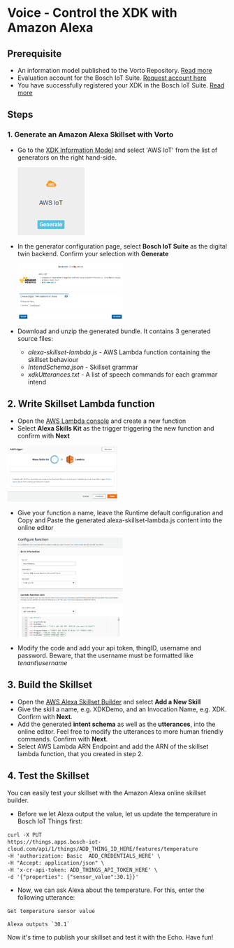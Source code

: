 # Voice - Control the XDK with Amazon Alexa

## Prerequisite

- An information model published to the Vorto Repository. [Read more](tutorial-create_and_publish_with_web_editor.md) 
- Evaluation account for the Bosch IoT Suite. [Request account here](https://bosch-si.secure.force.com/content/FormDisplayPage?f=2abiE)
- You have successfully registered your XDK in the Bosch IoT Suite. [Read more](tutorial_register_device.md) 

## Steps

### 1. Generate an Amazon Alexa Skillset with Vorto

- Go to the <a href="http://vorto.eclipse.org/#/details/com.bosch.devices/XDK/1.0.0">XDK Information Model</a> and select 'AWS IoT' from the list of generators on the right hand-side.

	<img src="./images/connect_xdk_kura/step6_1.png">

- In the generator configuration page, select **Bosch IoT Suite** as the digital twin backend. Confirm your selection with **Generate**

	<img src="./images/connect_xdk_kura/step6_2.png" width="50%">

- Download and unzip the generated bundle. It contains 3 generated source files:
	- _alexa-skillset-lambda.js_ - AWS Lambda function containing the skillset behaviour
	- _IntendSchema.json_ - Skillset grammar
	- _xdkUtterances.txt_ - A list of speech commands for each grammar intend

## 2. Write Skillset Lambda function

- Open the <a href="https://console.aws.amazon.com/lambda/home">AWS Lambda console</a> and create a new function
- Select **Alexa Skills Kit** as the trigger triggering the new function and confirm with **Next**

 <img src="./images/connect_xdk_kura/step6_5.png" width="50%" height="50%">
 
- Give your function a name, leave the Runtime default configuration and Copy and Paste the generated alexa-skillset-lambda.js content into the online editor

	<img src="./images/connect_xdk_kura/step6_6.png" width="50%" height="50%">

- Modify the code and add your api token, thingID, username and password. Beware, that the username must be formatted like _tenant\username_

## 3. Build the Skillset 
 
- Open the <a href="https://developer.amazon.com/edw/home.html#/skills">AWS Alexa Skillset Builder</a> and select **Add a New Skill**
- Give the skill a name, e.g. XDKDemo, and an Invocation Name, e.g. XDK. Confirm with **Next**.
- Add the generated **intent schema** as well as the **utterances**, into the online editor. Feel free to modify the utterances to more human friendly commands. Confirm with **Next**.
- Select AWS Lambda ARN Endpoint and add the ARN of the skillset lambda function, that you created in step 2. 

## 4. Test the Skillset 

You can easily test your skillset with the Amazon Alexa online skillset builder.  

- Before we let Alexa output the value, let us update the temperature in Bosch IoT Things first:

```
curl -X PUT 
https://things.apps.bosch-iot-cloud.com/api/1/things/ADD_THING_ID_HERE/features/temperature
-H 'authorization: Basic  ADD_CREDENTIALS_HERE' \
-H "Accept: application/json" \
-H 'x-cr-api-token: ADD_THINGS_API_TOKEN_HERE' \
-d '{"properties": {"sensor_value":30.1}}'
```

-  Now, we can ask Alexa about the temperature. For this, enter the following utterance:

```
Get temperature sensor value
```
	
	Alexa outputs `30.1`

Now it's time to publish your skillset and test it with the Echo. Have fun!

